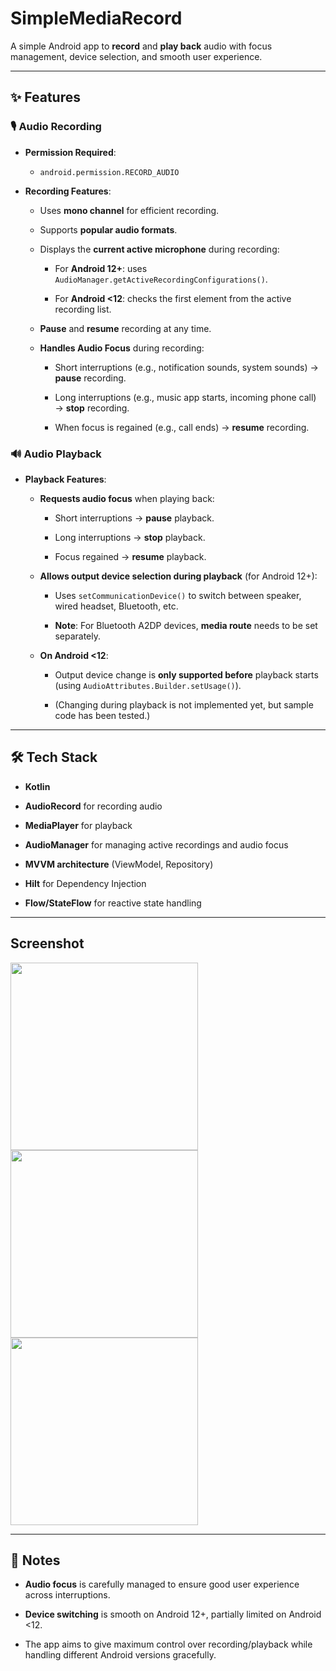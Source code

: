 # SimpleMediaRecord

A simple Android app to **record** and **play back** audio with focus management, device selection, and smooth user experience.

---

## ✨ Features

### 🎙️ Audio Recording

- **Permission Required**:
    
    - `android.permission.RECORD_AUDIO`
        
- **Recording Features**:
    
    - Uses **mono channel** for efficient recording.
        
    - Supports **popular audio formats**.
        
    - Displays the **current active microphone** during recording:
        
        - For **Android 12+**: uses `AudioManager.getActiveRecordingConfigurations()`.
            
        - For **Android <12**: checks the first element from the active recording list.
            
    - **Pause** and **resume** recording at any time.
        
    - **Handles Audio Focus** during recording:
        
        - Short interruptions (e.g., notification sounds, system sounds) → **pause** recording.
            
        - Long interruptions (e.g., music app starts, incoming phone call) → **stop** recording.
            
        - When focus is regained (e.g., call ends) → **resume** recording.
            

### 🔊 Audio Playback

- **Playback Features**:
    
    - **Requests audio focus** when playing back:
        
        - Short interruptions → **pause** playback.
            
        - Long interruptions → **stop** playback.
            
        - Focus regained → **resume** playback.
            
    - **Allows output device selection during playback** (for Android 12+):
        
        - Uses `setCommunicationDevice()` to switch between speaker, wired headset, Bluetooth, etc.
            
        - **Note**: For Bluetooth A2DP devices, **media route** needs to be set separately.
            
    - **On Android <12**:
        
        - Output device change is **only supported before** playback starts (using `AudioAttributes.Builder.setUsage()`).
            
        - (Changing during playback is not implemented yet, but sample code has been tested.)
            

---

## 🛠️ Tech Stack

- **Kotlin**
    
- **AudioRecord** for recording audio
    
- **MediaPlayer** for playback
    
- **AudioManager** for managing active recordings and audio focus
    
- **MVVM architecture** (ViewModel, Repository)
    
- **Hilt** for Dependency Injection
    
- **Flow/StateFlow** for reactive state handling
    
---

## Screenshot

<img src="https://github.com/user-attachments/assets/98af2a0d-86d7-424a-bd98-44bc3090ccc1" width="300">

<img src="https://github.com/user-attachments/assets/96311175-d252-4b55-997a-0bc8d2c36ee3" width="300">

<img src="https://github.com/user-attachments/assets/d7cad0a6-fc07-4114-8636-f78556c1ecbd" width="300">

---

## 📜 Notes

- **Audio focus** is carefully managed to ensure good user experience across interruptions.
    
- **Device switching** is smooth on Android 12+, partially limited on Android <12.
    
- The app aims to give maximum control over recording/playback while handling different Android versions gracefully.
